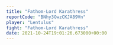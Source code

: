 ```yaml
---
title: "Fathom-Lord Karathress"
reportCode: "BNhy3GwzCKJA89Vn"
player: "Lentulus"
fight: "Fathom-Lord Karathress"
date: 2021-10-24T19:01:26.673000+00:00
---
```

